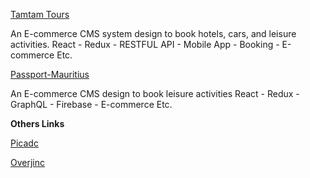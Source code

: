 
[Tamtam Tours](https://tamtam-tours-1509712686186.firebaseapp.com)

An E-commerce CMS system design to book hotels, cars, and leisure activities.
React - Redux - RESTFUL API - Mobile App - Booking - E-commerce Etc.

[Passport-Mauritius](https://picadc-406ef.firebaseapp.com/)

An E-commerce CMS  design to book leisure activities 
React - Redux - GraphQL - Firebase - E-commerce Etc.

**Others Links**

[Picadc](https://picadc-406ef.firebaseapp.com/)

[Overjinc](http://www.overjinc.com/)
